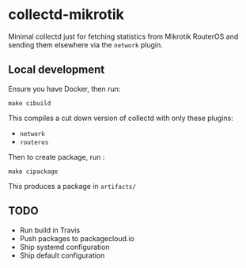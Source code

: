 # collectd-mikrotik

Minimal collectd just for fetching statistics from Mikrotik RouterOS and sending them elsewhere via the `network` plugin.

## Local development

Ensure you have Docker, then run:

```
make cibuild
```

This compiles a cut down version of collectd with only these plugins:

 - `network`
 - `routeros`

Then to create package, run :

```
make cipackage
```

This produces a package in `artifacts/`

## TODO

- Run build in Travis
- Push packages to packagecloud.io
- Ship systemd configuration
- Ship default configuration
